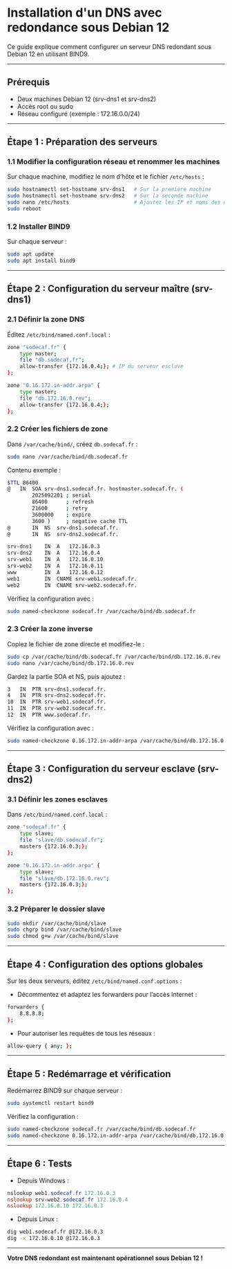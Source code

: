 # Installation d'un DNS avec redondance sous Debian 12

Ce guide explique comment configurer un serveur DNS redondant sous Debian 12 en utilisant BIND9.

---

## Prérequis

- Deux machines Debian 12 (srv-dns1 et srv-dns2)
- Accès root ou sudo
- Réseau configuré (exemple : 172.16.0.0/24)

---

## Étape 1 : Préparation des serveurs

### 1.1 Modifier la configuration réseau et renommer les machines

Sur chaque machine, modifiez le nom d’hôte et le fichier `/etc/hosts` :

```bash
sudo hostnamectl set-hostname srv-dns1   # Sur la première machine
sudo hostnamectl set-hostname srv-dns2   # Sur la seconde machine
sudo nano /etc/hosts                     # Ajoutez les IP et noms des deux serveurs
sudo reboot
```

### 1.2 Installer BIND9

Sur chaque serveur :

```bash
sudo apt update
sudo apt install bind9
```

---

## Étape 2 : Configuration du serveur maître (srv-dns1)

### 2.1 Définir la zone DNS

Éditez `/etc/bind/named.conf.local` :

```bash
zone "sodecaf.fr" {
    type master;
    file "db.sodecaf.fr";
    allow-transfer {172.16.0.4;}; # IP du serveur esclave
};

zone "0.16.172.in-addr.arpa" {
    type master;
    file "db.172.16.0.rev";
    allow-transfer {172.16.0.4;};
};
```

### 2.2 Créer les fichiers de zone

Dans `/var/cache/bind/`, créez `db.sodecaf.fr` :

```bash
sudo nano /var/cache/bind/db.sodecaf.fr
```

Contenu exemple :

```bash
$TTL 86400
@   IN  SOA srv-dns1.sodecaf.fr. hostmaster.sodecaf.fr. (
        2025092201 ; serial
        86400      ; refresh
        21600      ; retry
        3600000    ; expire
        3600 )     ; negative cache TTL
@       IN  NS  srv-dns1.sodecaf.fr.
@       IN  NS  srv-dns2.sodecaf.fr.

srv-dns1    IN  A   172.16.0.3
srv-dns2    IN  A   172.16.0.4
srv-web1    IN  A   172.16.0.10
srv-web2    IN  A   172.16.0.11
www         IN  A   172.16.0.12
web1        IN  CNAME srv-web1.sodecaf.fr.
web2        IN  CNAME srv-web2.sodecaf.fr.
```

Vérifiez la configuration avec :

```bash
sudo named-checkzone sodecaf.fr /var/cache/bind/db.sodecaf.fr
```

### 2.3 Créer la zone inverse

Copiez le fichier de zone directe et modifiez-le :

```bash
sudo cp /var/cache/bind/db.sodecaf.fr /var/cache/bind/db.172.16.0.rev
sudo nano /var/cache/bind/db.172.16.0.rev
```

Gardez la partie SOA et NS, puis ajoutez :

```bash
3   IN  PTR srv-dns1.sodecaf.fr.
4   IN  PTR srv-dns2.sodecaf.fr.
10  IN  PTR srv-web1.sodecaf.fr.
11  IN  PTR srv-web2.sodecaf.fr.
12  IN  PTR www.sodecaf.fr.
```

Vérifiez la configuration avec :

```bash
sudo named-checkzone 0.16.172.in-addr-arpa /var/cache/bind/db.172.16.0.rev
```

---

## Étape 3 : Configuration du serveur esclave (srv-dns2)

### 3.1 Définir les zones esclaves

Dans `/etc/bind/named.conf.local` :

```bash
zone "sodecaf.fr" {
    type slave;
    file "slave/db.sodecaf.fr";
    masters {172.16.0.3;};
};

zone "0.16.172.in-addr.arpa" {
    type slave;
    file "slave/db.172.16.0.rev";
    masters {172.16.0.3;};
};
```

### 3.2 Préparer le dossier slave

```bash
sudo mkdir /var/cache/bind/slave
sudo chgrp bind /var/cache/bind/slave
sudo chmod g+w /var/cache/bind/slave
```

---

## Étape 4 : Configuration des options globales

Sur les deux serveurs, éditez `/etc/bind/named.conf.options` :

- Décommentez et adaptez les forwarders pour l’accès Internet :

```bash
forwarders {
    8.8.8.8;
};
```

- Pour autoriser les requêtes de tous les réseaux :

```bash
allow-query { any; };
```

---

## Étape 5 : Redémarrage et vérification

Redémarrez BIND9 sur chaque serveur :

```bash
sudo systemctl restart bind9
```

Vérifiez la configuration :

```bash
sudo named-checkzone sodecaf.fr /var/cache/bind/db.sodecaf.fr
sudo named-checkzone 0.16.172.in-addr-arpa /var/cache/bind/db.172.16.0.rev
```

---

## Étape 6 : Tests

- Depuis Windows :

```powershell
nslookup web1.sodecaf.fr 172.16.0.3
nslookup srv-web2.sodecaf.fr 172.16.0.4
nslookup 172.16.0.10 172.16.0.3
```

- Depuis Linux :

```bash
dig web1.sodecaf.fr @172.16.0.3
dig -x 172.16.0.10 @172.16.0.3
```

---

**Votre DNS redondant est maintenant opérationnel sous Debian 12 !**

